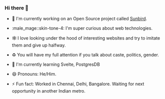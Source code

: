 ### Hi there 👋

<!--
**venkateshwarans/venkateshwarans** is a ✨ _special_ ✨ repository because its `README.md` (this file) appears on your GitHub profile.

Here are some ideas to get you started:

- 🔭 I’m currently working on ...
- 🌱 I’m currently learning ...
- 👯 I’m looking to collaborate on ...
- 🤔 I’m looking for help with ...
- 💬 Ask me about ...
- 📫 How to reach me: ...
- 😄 Pronouns: ...
- ⚡ Fun fact: ...
-->

- 🔭 I'm currently working on an Open Source project called [Sunbird](https://github.com/Sunbird-Ed/).

- :male_mage::skin-tone-4: I'm super curious about web technologies.

- :spider_web: I love looking under the hood of interesting websites and try to imitate them and give up halfway. 

- :recycle: You will have my full attention if you talk about caste, politics, gender.  

- 🌱 I'm currently learning Svelte, PostgresDB

- 😄 Pronouns: He/Him.

- ⚡ Fun fact: Worked in Chennai, Delhi, Bangalore. Waiting for next opportunity in another Indian metro.
 
